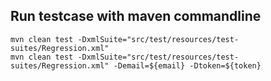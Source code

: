 ## Run testcase with maven commandline
```
mvn clean test -DxmlSuite="src/test/resources/test-suites/Regression.xml"
mvn clean test -DxmlSuite="src/test/resources/test-suites/Regression.xml" -Demail=${email} -Dtoken=${token}
```
